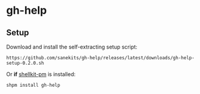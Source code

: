 # gh-help

## Setup

Download and install the self-extracting setup script:

    https://github.com/sanekits/gh-help/releases/latest/downloads/gh-help-setup-0.2.0.sh

Or **if** [shellkit-pm](https://github.com/sanekits/shellkit-pm) is installed:

    shpm install gh-help

##
